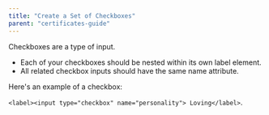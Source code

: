 ```yaml
---
title: "Create a Set of Checkboxes"
parent: "certificates-guide"
---
```


Checkboxes are a type of input.

*   Each of your checkboxes should be nested within its own label element.
*   All related checkbox inputs should have the same name attribute.

Here's an example of a checkbox:

`<label><input type="checkbox" name="personality"> Loving</label>`.
